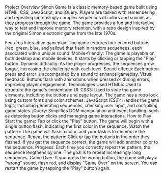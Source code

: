 Project Overview
Simon Game is a classic memory-based game built using HTML, CSS, JavaScript, and jQuery. Players are tasked with remembering and repeating increasingly complex sequences of colors and sounds as they progress through the game. The game provides a fun and interactive way to test and improve memory retention, with a retro design inspired by the original Simon electronic game from the late 1970s.

Features
Interactive gameplay: The game features four colored buttons (red, green, blue, and yellow) that flash in random sequences, each associated with a unique sound.
Mobile-friendly: The game is playable on both desktop and mobile devices. It starts by clicking or tapping the "Play" button.
Dynamic difficulty: As the player progresses, the sequences grow longer, increasing the challenge with each level.
Sound effects: Each button press and error is accompanied by a sound to enhance gameplay.
Visual feedback: Buttons flash with animations when pressed or during errors, improving player engagement.
Technologies Used
HTML5: Used to structure the game's content and UI.
CSS3: Used to style the game elements, including the buttons and page layout. The game has a retro look using custom fonts and color schemes.
JavaScript (ES6): Handles the game logic, including generating sequences, checking user input, and controlling game states.
jQuery: Simplifies DOM manipulation and event handling, such as detecting button clicks and managing game interactions.
How to Play
Start the game: Tap or click the "Play" button. The game will begin with a single button flash, indicating the first color in the sequence.
Watch the pattern: The game will flash a color, and your task is to memorize the sequence.
Repeat the pattern: Click or tap the buttons in the order they flashed. If you get the sequence correct, the game will add another color to the sequence.
Progress: Each time you correctly repeat the pattern, the sequence lengthens by one. The goal is to repeat increasingly long sequences.
Game Over: If you press the wrong button, the game will play a "wrong" sound, flash red, and display "Game Over" on the screen. You can restart the game by tapping the "Play" button again.
